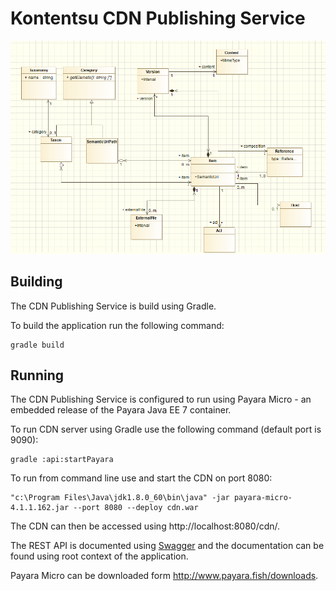 # Kontentsu CDN Publishing Service

![Alt text](doc/uml/internal.png?raw=true "UML internal CDN model")

## Building

The CDN Publishing Service is build using Gradle.

To build the application run the following command:

```
gradle build
```

## Running

The CDN Publishing Service is configured to run using Payara Micro - an embedded
release of the Payara Java EE 7 container.

To run CDN server using Gradle use the following command (default port is 9090):

```
gradle :api:startPayara
```

To run from command line use and start the CDN on port 8080:

```
"c:\Program Files\Java\jdk1.8.0_60\bin\java" -jar payara-micro-4.1.1.162.jar --port 8080 --deploy cdn.war
```

The CDN can then be accessed using http://localhost:8080/cdn/.

The REST API is documented using [Swagger](http://swagger.io/) and the documentation
can be found using root context of the application.

Payara Micro can be downloaded form http://www.payara.fish/downloads.
